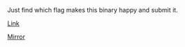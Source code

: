 Just find which flag makes this binary happy and submit it.

[Link](https://cloud.ufscar.br:8080/v1/AUTH_c93b694078064b4f81afd2266a502511/static.pwn2win.party/nobs_a6ad4001a8a7ba83c0c1c448bae441b321dadfd93b2cdb0fa9a365db7c09c4a4.tar.gz)

[Mirror](https://static.pwn2win.party/nobs_a6ad4001a8a7ba83c0c1c448bae441b321dadfd93b2cdb0fa9a365db7c09c4a4.tar.gz)
